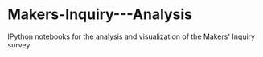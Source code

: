 Makers-Inquiry---Analysis
=========================

IPython notebooks for the analysis and visualization of the Makers' Inquiry survey
